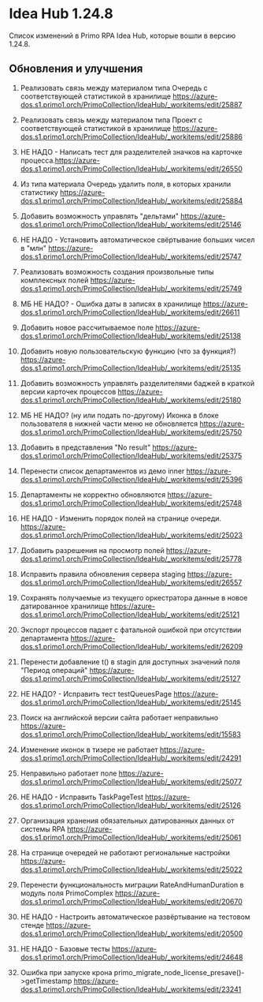 # Idea Hub 1.24.8

Список изменений в Primo RPA Idea Hub, которые вошли в версию 1.24.8. 

## Обновления и улучшения

1. Реализовать связь между материалом типа Очередь с соответствующей статистикой в хранилище  https://azure-dos.s1.primo1.orch/PrimoCollection/IdeaHub/_workitems/edit/25887

1. Реализовать связь между материалом типа Проект с соответствующей статистикой в хранилище  https://azure-dos.s1.primo1.orch/PrimoCollection/IdeaHub/_workitems/edit/25886

1. НЕ НАДО - Написать тест для разделителей значков на карточке процесса.https://azure-dos.s1.primo1.orch/PrimoCollection/IdeaHub/_workitems/edit/26550

1. Из типа материала Очередь удалить поля, в которых хранили статистику https://azure-dos.s1.primo1.orch/PrimoCollection/IdeaHub/_workitems/edit/25884

1. Добавить возможность управлять "дельтами" https://azure-dos.s1.primo1.orch/PrimoCollection/IdeaHub/_workitems/edit/25146

1. НЕ НАДО - Установить автоматическое свёртывание больших чисел в "млн" https://azure-dos.s1.primo1.orch/PrimoCollection/IdeaHub/_workitems/edit/25747

1. Реализовать возможность создания произвольные типы комплексных полей https://azure-dos.s1.primo1.orch/PrimoCollection/IdeaHub/_workitems/edit/25749

1. МБ НЕ НАДО? - Ошибка даты в записях в хранилище https://azure-dos.s1.primo1.orch/PrimoCollection/IdeaHub/_workitems/edit/26611

1. Добавить новое рассчитываемое поле https://azure-dos.s1.primo1.orch/PrimoCollection/IdeaHub/_workitems/edit/25138

1. Добавить новую пользовательскую функцию  (что за функция?) https://azure-dos.s1.primo1.orch/PrimoCollection/IdeaHub/_workitems/edit/25135

1. Добавить возможность управлять разделителями баджей в краткой версии карточек процессов https://azure-dos.s1.primo1.orch/PrimoCollection/IdeaHub/_workitems/edit/25180

1. МБ НЕ НАДО? (ну или подать по-другому) Иконка в блоке пользователя в нижней части меню не обновляется https://azure-dos.s1.primo1.orch/PrimoCollection/IdeaHub/_workitems/edit/25750

1. Добавить в представления "No result" https://azure-dos.s1.primo1.orch/PrimoCollection/IdeaHub/_workitems/edit/25375

1. Перенести список департаментов из демо inner https://azure-dos.s1.primo1.orch/PrimoCollection/IdeaHub/_workitems/edit/25396

1. Департаменты не корректно обновляются https://azure-dos.s1.primo1.orch/PrimoCollection/IdeaHub/_workitems/edit/25748

1. НЕ НАДО - Изменить порядок полей на странице очереди. https://azure-dos.s1.primo1.orch/PrimoCollection/IdeaHub/_workitems/edit/25023

1. Добавить разрешения на просмотр полей https://azure-dos.s1.primo1.orch/PrimoCollection/IdeaHub/_workitems/edit/25778

1. Исправить правила обновления сервера staging https://azure-dos.s1.primo1.orch/PrimoCollection/IdeaHub/_workitems/edit/26557

1. Сохранять получаемые из текущего оркестратора данные в новое датированное хранилище https://azure-dos.s1.primo1.orch/PrimoCollection/IdeaHub/_workitems/edit/25121

1. Экспорт процессов падает с фатальной ошибкой при отсутствии департамента  https://azure-dos.s1.primo1.orch/PrimoCollection/IdeaHub/_workitems/edit/26209

1. Перенести добавление t() в stagin для доступных значений поля "Период операций"  https://azure-dos.s1.primo1.orch/PrimoCollection/IdeaHub/_workitems/edit/25127

1. НЕ НАДО? - Исправить тест testQueuesPage   https://azure-dos.s1.primo1.orch/PrimoCollection/IdeaHub/_workitems/edit/25145

1. Поиск на английской версии сайта работает неправильно https://azure-dos.s1.primo1.orch/PrimoCollection/IdeaHub/_workitems/edit/15583

1. Изменение иконок в тизере не работает  https://azure-dos.s1.primo1.orch/PrimoCollection/IdeaHub/_workitems/edit/24291

1. Неправильно работает поле  https://azure-dos.s1.primo1.orch/PrimoCollection/IdeaHub/_workitems/edit/25077

1. НЕ НАДО - Исправить TaskPageTest https://azure-dos.s1.primo1.orch/PrimoCollection/IdeaHub/_workitems/edit/25126

1. Организация хранения обязательных датированных данных от системы RPA   https://azure-dos.s1.primo1.orch/PrimoCollection/IdeaHub/_workitems/edit/25061

1. На странице очередей не работают региональные настройки  https://azure-dos.s1.primo1.orch/PrimoCollection/IdeaHub/_workitems/edit/25022

1. Перенести функциональность миграции RateAndHumanDuration в модуль поля PrimoComplex https://azure-dos.s1.primo1.orch/PrimoCollection/IdeaHub/_workitems/edit/20670

1. НЕ НАДО - Настроить автоматическое развёртывание на тестовом стенде https://azure-dos.s1.primo1.orch/PrimoCollection/IdeaHub/_workitems/edit/20500
  
1. НЕ НАДО -  Базовые тесты https://azure-dos.s1.primo1.orch/PrimoCollection/IdeaHub/_workitems/edit/24648

1. Ошибка при запуске крона primo_migrate_node_license_presave()->getTimestamp https://azure-dos.s1.primo1.orch/PrimoCollection/IdeaHub/_workitems/edit/23241
